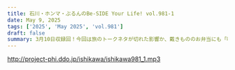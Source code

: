 ```yaml
---
title: 石川・ホンマ・ぶるんのBe-SIDE Your Life! vol.981-1
date: May 9, 2025
tags: ['2025', 'May 2025', 'vol.981']
draft: false
summary: 3月10日収録回！今回は旅のトークネタが切れた影響か、戴きもののお弁当にも「味を濃くしろ！」と当たり散らす男ふたり...ファスティング中のアンガー・マネジメントがいかに困難か、実例を以てご紹介します（笑）
---
```


http://project-phi.ddo.jp/ishikawa/ishikawa981_1.mp3